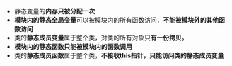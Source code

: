 - 静态变量的**内存只被分配一次**
- **模块内的静态全局变量**可以被模块内的所有函数访问，**不能被模块外的其他函数访问**
- 类的**静态成员变量**属于整个类，对类的所有对象只**有一份拷贝。**
- **模块内的静态函数只能被模块内的函数调用**
- 类的**静态成员函数**属于整个类，**不接收this指针，只能访问类的静态成员变量**